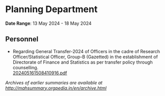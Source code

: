 # Planning Department

**Date Range**: 13 May 2024 - 18 May 2024


## Personnel
- Regarding General Transfer-2024 of Officers in the cadre of Research Officer/Statistical Officer, Group-B (Gazetted) in the establishment of Directorate of Finance and Statistics as per transfer policy through counselling.\
  [202405161508410916.pdf](https://gr.maharashtra.gov.in/Site/Upload/Government%20Resolutions/English/202405161508410916.pdf)


*Archives of earlier summaries are available at http://mahsummary.orgpedia.in/en/archive.html*